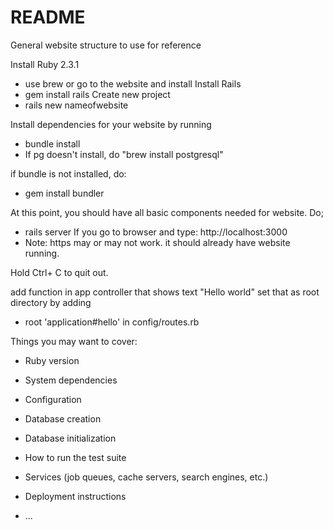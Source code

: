 # README
General website structure to use for reference

Install Ruby 2.3.1
* use brew or go to the website and install
Install Rails
* gem install rails
Create new project
* rails new nameofwebsite

Install dependencies for your website by running 
* bundle install
* If pg doesn't install, do "brew install postgresql"

if bundle is not installed, do:
* gem install bundler

At this point, you should have all basic components needed for website. Do;
* rails server
If you go to browser and type:
http://localhost:3000
* Note: https may or may not work.
it should already have website running.

Hold Ctrl+ C to quit out.

add function in app controller that shows text "Hello world"
set that as root directory by adding 
* root 'application#hello'
in config/routes.rb


Things you may want to cover:

* Ruby version

* System dependencies

* Configuration

* Database creation

* Database initialization

* How to run the test suite

* Services (job queues, cache servers, search engines, etc.)

* Deployment instructions

* ...
